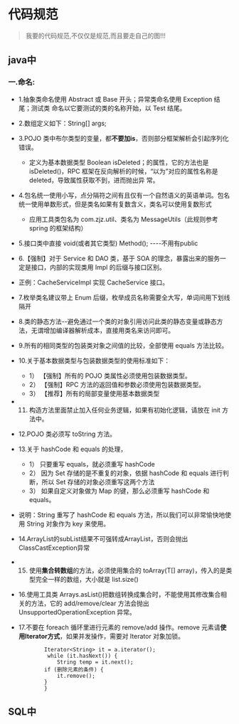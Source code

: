 # 代码规范
> 我要的代码规范,不仅仅是规范,而且要走自己的图!!!
> 

## java中
### 一.命名:
- 1.抽象类命名使用 Abstract 或 Base 开头；异常类命名使用 Exception 结尾；测试类
  命名以它要测试的类的名称开始，以 Test 结尾。
- 2.数组定义如下：String[] args;  

- 3.POJO 类中布尔类型的变量，都**不要加is**，否则部分框架解析会引起序列化错误。
    - 定义为基本数据类型 Boolean isDeleted；的属性，它的方法也是 isDeleted()，RPC
      框架在反向解析的时候，“以为”对应的属性名称是 deleted，导致属性获取不到，进而抛出异
      常。
      
- 4.包名统一使用小写，点分隔符之间有且仅有一个自然语义的英语单词。包名统一使用单数形式，但是类名如果有复数含义，类名可以使用复数形式
    - 应用工具类包名为 com.zjz.util、类名为 MessageUtils（此规则参考spring 的框架结构）
- 5.接口类中直接 void(或者其它类型) Method(); ----不用有public
- 6.【强制】对于 Service 和 DAO 类，基于 SOA 的理念，暴露出来的服务一定是接口，内部的实现类用 Impl 的后缀与接口区别。
 - 正例：CacheServiceImpl 实现 CacheService 接口。

- 7.枚举类名建议带上 Enum 后缀，枚举成员名称需要全大写，单词间用下划线隔开
- 8.类的静态方法--避免通过一个类的对象引用访问此类的静态变量或静态方法，无谓增加编译器解析成本，直接用类名来访问即可。
- 9.所有的相同类型的包装类对象之间值的比较，全部使用 equals 方法比较。
- 10.关于基本数据类型与包装数据类型的使用标准如下：
    - 1） 【强制】所有的 POJO 类属性必须使用包装数据类型。
    - 2） 【强制】RPC 方法的返回值和参数必须使用包装数据类型。
    - 3） 【推荐】所有的局部变量使用基本数据类型
- 11. 构造方法里面禁止加入任何业务逻辑，如果有初始化逻辑，请放在 init 方法中。
- 12.POJO 类必须写 toString 方法。


- 13.关于 hashCode 和 equals 的处理，
    - 1） 只要重写 equals，就必须重写 hashCode
    - 2） 因为 Set 存储的是不重复的对象，依据 hashCode 和 equals 进行判断，所以 Set 存储的对象必须重写这两个方法
    - 3） 如果自定义对象做为 Map 的键，那么必须重写 hashCode 和 equals。
- 说明：String 重写了 hashCode 和 equals 方法，所以我们可以非常愉快地使用 String 对象作为 key 来使用。

- 14.ArrayList的subList结果不可强转成ArrayList，否则会抛出ClassCastException异常

- 15. 使用**集合转数组**的方法，必须使用集合的 toArray(T[] array)，传入的是类型完全一样的数组，大小就是 list.size()
- 16.使用工具类 Arrays.asList()把数组转换成集合时，不能使用其修改集合相关的方法，它的 add/remove/clear 方法会抛出 UnsupportedOperationException 异常。


- 17.不要在 foreach 循环里进行元素的 remove/add 操作。remove 元素请**使用Iterator方式**，如果并发操作，需要对 Iterator 对象加锁。
  
    ```
            Iterator<String> it = a.iterator(); 
             while (it.hasNext()) { 
                String temp = it.next(); 
            if (删除元素的条件) { 
                it.remove(); 
            } 
            }
    
    ```





### 






## SQL中












 







